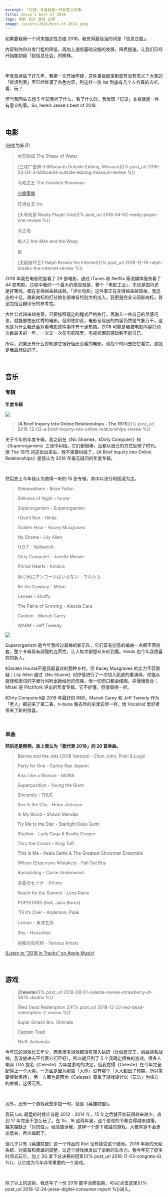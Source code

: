 ```yaml
---
excerpt: 「记录」本身就是一件有意义的事。
title: Jesse‘s best of 2018
tags: 电影 音乐 游戏 日常
image: /assets/2018/best-of-2018.jpeg
---
```


如果要我用一个词来描述性总结 2018，我觉得最恰当的词是「信息过载」。

内容制作和分发门槛的降低，再加上通信基础设施的发展，降费提速，让我们已经开始能初窥「超信息社会」的模样。

<br>

年度盘点做了好几年，我第一次开始怀疑，这件事做起来到底有没有意义？大家的「欲读列表」里已经堆满了各色内容，列这样一张 list 到底有几个人会真的去听、看、玩？

但当我回头去想 5 年前我听了什么、看了什么时，我发现「记录」本身就是一件有意义的事。So, here’s Jesse's best of 2018.

<br>

## 电影
(链接为影评）

> 水形物语 The Shape of Water
> 
> [三块广告牌 3 Billboards Outside Ebbing, Missouri]({% post_url 2018-03-04-3-billboards-outside-ebbing-missouri-review %})
> 
> 马戏之王 The Greatest Showman
> 
> [小偷家族](https://twitter.com/Jesoooor/status/1026100853269098496)
> 
> 花滑女王 Ice
> 
> [头号玩家 Ready Player One]({% post_url 2018-04-02-ready-player-one-review %})
> 
> 犬之岛 
> 
> 蚁人2 Ant-Man and the Wasp
> 
> 影
> 
> [无敌破坏王2 Ralph Breaks the Internet]({% post_url 2018-12-16-ralph-breaks-the-internet-review %})

2018 年我在电影院里看了 29 部电影，通过 iTunes 和 Netflix 等流媒体服务看了 44 部电影。过程中我的一个最大的感受就是，整个「电影工业」，无论是国内还是好莱坞，都在变得越来越成熟。「评价电影」这件事正在变得越来越简单。我选出的十佳，跟影向标的打分排名很难有特别大的出入，我更是完全认同影向标，甚至包括豆瓣评分的参考性。

大片公式越来越完善，只要按照既定的程式严格执行，再融入一些自己的灵感巧思，就能够拍出优秀的电影。但即使如此，电影呈现出的内容仍然是气象万千，这也是为什么我还会对看电影这件事怀有十足热情。2018 可能是我被电影内容打动次数最多的一年，一次又一次在电影院里、电视机面前感动到不能自已。

所以，如果还有什么你知道它很好但还没看的电影，请找个时间去把它看完，这就是我最想说的了。

<br>

## 音乐

### 专辑
**年度专辑**

![](/assets/2018/the-1975-a-brief-inquiry-cover.jpg)

> [**A Brief Inquiry Into Online Relationships - The 1975**]({% post_url 2018-12-02-a-brief-inquiry-into-online-relationships-review %})

关于今年的年度专辑，我之前在《No Shame》、《Dirty Computer》和《Superorganism》三张中纠结。它们都很棒，且都以自己的方式反映了时代。但 The 1975 的这张出来后，我不需要纠结了，《A Brief Inquiry Into Online Relationships》是我认为 2018 年毫无疑问的年度专辑。

<br>

然后放上今年我认为值得一听的 15 张专辑，其中以流行和摇滚为主。

> Sleepwalkers - Brian Fallon
> 
> Stillness of Night - forute
> 
> Superorganism - Superorganism
> 
> I Don’t Run - Hinds
> 
> Golden Hour - Kacey Musgraves
> 
> No Shame - Lily Allen
> 
> H.O.T - Nulbarich
> 
> Dirty Computer - Janelle Monáe
> 
> Primal Hearts - Kimbra
> 
> 負け犬にアンコールはいらない - ヨルシカ
> 
> Be the Cowboy - Mitski
> 
> Lenses - Shoffy
> 
> The Pains of Growing - Alessia Cara
> 
> Caution - Mariah Carey
> 
> WARM - Jeff Tweedy

![](/assets/2018/albums-of-2018.jpg)

Superorganism 是今年我听过最棒的新乐队，它们富有创意的编曲一点都不落俗套，整个专辑具有超强的连贯性，让人每次都想从头听到尾。Hinds 也今年我很喜欢的新人。

《Golden Hours》不是我最喜欢的那种乡村，但 Kacey Musgraves 的实力不容置疑；Lily Allen 通过《No Shame》对抒情进行了一次切入肌肤的重演绎，你能从旋律和歌词的字里行间听出她经历的伤痛，但一切伤口都会结痂，并慢慢愈合；Mitski 是 Pitchfork 评出的年度专辑，它不好懂，但很值得一听。

《Dirty Computer》是 2018 年最好的 R&B，Mariah Carey 和 Jeff Tweedy 作为「老人」都迎来了第二春，n-buna 像去年的米津玄师一样，给 Vocaloid 爱好者带来了新的惊喜。

<br>

### 单曲
**然后还是照例，放上我认为「能代表 2018」的 20 首单曲。**

> Bennie and the Jets (2018 Version) - Elton John, Pink! & Logic
> 
> Party for One - Carley Rae Jepson
> 
> Kiss Like a Woman - MONA
> 
> Superposition - Young the Giant
> 
> Sincerely - TRUE
> 
> Sex In the City - Hobo Johnson
> 
> In My Blood - Shawn Mendes
> 
> Fly Me to the Star - Starlight Kuku Gumi
> 
> Shallow - Lady Gaga & Bradly Cooper
> 
> Thru the Cracks - King Tuff
> 
> This Is Me - Keala Settle & The Greatest Showman Ensemble
> 
> Wilson (Expensive Mistakes) - Fall Out Boy
> 
> Backsliding - Carrie Underwood
> 
> 真夏のセツナ - XX:me
> 
> Reach for the Summit - Lena Raine
> 
> POP/STARS (feat. Jaira Burns)
> 
> 'Til It’s Over - Anderson .Paak
> 
> Lemon - 米津玄师
> 
> Shy - Hauschka
> 
> 剎那的烏托邦 - Various Artists

[(Listen to "2018 in Tracks" on Apple Music)](https://itunes.apple.com/us/playlist/2018-in-tracks/pl.u-mJy829ruzoXXxMZ)

<br>

## 游戏
> [**Celeste**]({% post_url 2018-08-01-celeste-review-strawberry-of-3675-deaths %})
> 
> [Red Dead Redemption 2]({% post_url 2018-12-22-red-dead-redemption-2-review %})
> 
> Super Smash Bro. Ultimate
> 
> Captain Toad
> 
> NieR: Automata

今年玩的游戏比去年少，而且很多游戏都没有深入钻研（比如猛汉王、蜘蛛侠和战神，我没放进去不代表它们不好），所以就只列了 5 个我确定很棒的游戏。很多人嘲讽 TGA 提名《Celeste》为年度游戏的决定，但我觉得《Celeste》在今年完全配得上一个大奖。一方面是因为那些「大作」没有哪个「大大超出了预期，所以需要使劲表扬」，另一方面也是因为《Celeste》尊重了游戏设计以「玩法」为核心的宗旨，这很可贵。

<br>

另外，还有一个游戏我想多提一句，就是《英雄联盟》。

我玩 LoL 最猛的时候应该是 2012 - 2014 年，15 年之后就开始玩得越来越少，直到 17 年完全不怎么玩了。在 15、16 这两年里，这个游戏的节奏变得越来越慢，越来越缺乏「对抗性」。经验告诉我，这样一个走下坡路的游戏，大概率是不会走出低谷，再次崛起了。

但几乎只有《英雄联盟》这一个作品的 Riot 没有接受这个结局。2018 年新的天赋系统、对装备和英雄的调整，让这个游戏焕发出了全新的生命力。我今年花了挺多时间去玩它，加上 [iG 拿下总决赛的冠军]({% post_url 2018-11-03-congrats-iG %})，让它成为今年非常重要的一个游戏。

<br>

除了以上的这些，我还写了一份 2018 数字消费指南，可以[点击这里]({% post_url 2018-12-24-jesse-digital-consumer-report %})进入。
